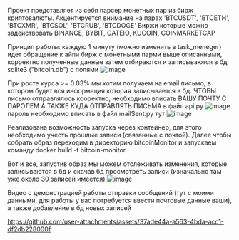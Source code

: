 Проект представляет из себя парсер монетных пар из бирж криптовалюты.
Акцентируется внимание на парах 'BTCUSDT', 'BTCETH', 'BTCXMR', 'BTCSOL', 'BTCRUB', 'BTCDOGE'
Биржи которые можно задействовать BINANCE,  BYBIT,  GATEIO,  KUCOIN, COINMARKETCAP

Принцип работы: каждую 1 минуту (можно изменить в task_meneger) идет обращение к айпи бирж с монетными парми выше описанными, корректно полученные данные затем отбираются и записываются в бд sqlite3 ("bitcoin.db") с полями
![image](https://github.com/user-attachments/assets/c231b6ad-a5e1-4e8f-8153-f1b8edaed9b0)

При росте курса >= 0.03% мы хотим получаем на email письмо, в котором будет вся информация которая записывается в бд. ЧТОБЫ письмо отправлялось кооректно, необходимо вписать ВАШУ ПОЧТУ С ПАРОЛЕМ А ТАКЖЕ КУДА ОТПРАВЛЯТЬ ПИСЬМА в файл api.py ![image](https://github.com/user-attachments/assets/266e8c23-2e87-40a8-8642-a72c1bae7f7e)
пароль необходимо вписать в файл mailSent.py тут ![image](https://github.com/user-attachments/assets/faeb6afd-8ca5-4bb3-8310-05aaf692e6d8)


Реализована возможность запуска через контейнер, для этого необходимо учесть прошлые записи (связанные с почтой).
Далее чтобы собрать образ переходим в директорию bitcoinMonitor  и запускаем команду docker build -t bitcoin-monitor .

Вот и все, запустив образ мы можем отслеживать изменения, которые записываются в бд и скачав бд просмотреть записи (изначально там  уже около 30 записей имеется)
![image](https://github.com/user-attachments/assets/d6c82437-5767-453f-9352-87ed703b0f32)


Видео с демонстрацией работы отправки сообщений (тут с моими данными, для работы у вас потребуется ввести почтовые данные ваши), а также добавление в бд новых записей


https://github.com/user-attachments/assets/37ade44a-a563-4bda-acc1-df2db228000f





